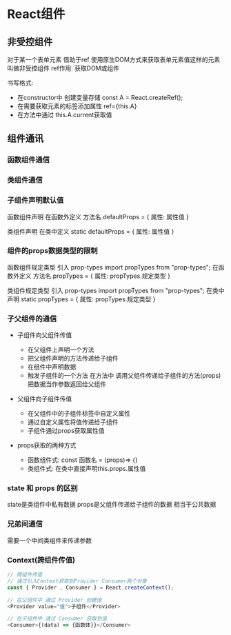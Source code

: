 # React组件

## 非受控组件
对于某一个表单元素 借助于ref 使用原生DOM方式来获取表单元素值这样的元素叫做非受控组件
ref作用: 获取DOM或组件

书写格式:
* 在constructor中 创建变量存储 const A = React.createRef();
* 在需要获取元素的标签添加属性 ref={this.A}
* 在方法中通过 this.A.current获取值

## 组件通讯

### 函数组件通信

### 类组件通信

### 子组件声明默认值
函数组件声明
在函数外定义 方法名.defaultProps = { 属性: 属性值 }

类组件声明
在类中定义 static defaultProps = { 属性: 属性值 }


### 组件的props数据类型的限制
函数组件规定类型
引入 prop-types  import propTypes from "prop-types";
在函数外定义 方法名.propTypes = { 属性: propTypes.规定类型 }


类组件规定类型
引入 prop-types  import propTypes from "prop-types";
在类中声明 static propTypes = { 属性: propTypes.规定类型 }


### 子父组件的通信
* 子组件向父组件传值
    * 在父组件上声明一个方法
    * 把父组件声明的方法传递给子组件
    * 在组件中声明数据
    * 触发子组件的一个方法 在方法中 调用父组件传递给子组件的方法(props) 把数据当作参数返回给父组件

* 父组件向子组件传值
    * 在父组件中的子组件标签中自定义属性
    * 通过自定义属性将值传递给子组件
    * 子组件通过props获取属性值

* props获取的两种方式
    * 函数组件式:
        const 函数名 = (props)=> {}
    * 类组件式:
        在类中直接声明this.props.属性值


### state 和 props 的区别
state是类组件中私有数据 
props是父组件传递给子组件的数据 相当于公共数据


### 兄弟间通信
需要一个中间类组件来传递参数


### Context(跨组件传值)
```js
// 跨组件传值
// 通过引入Context获取到Provider Consumer两个对象
const { Provider , Consumer } = React.createContext();

// 在父组件中 通过 Provider 创建值
<Provider value="值">子组件</Provider>

// 在子组件中 通过 Consumer 获取到值
<Consumer>{(data) => {函数体}}</Consumer>
```